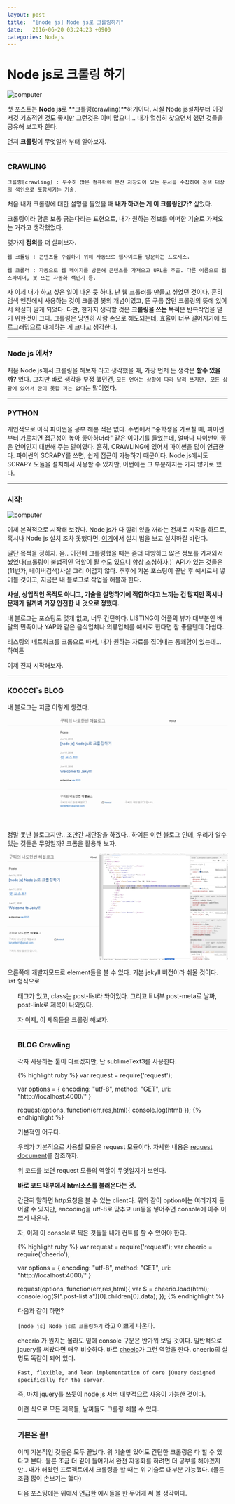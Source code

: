 ```yaml
---
layout: post
title:  "[node js] Node js로 크롤링하기"
date:   2016-06-20 03:24:23 +0900
categories: Nodejs
---
```


# Node js로 크롤링 하기

![computer](https://images.unsplash.com/photo-1444201716572-c60ec66d0494?ixlib=rb-0.3.5&q=80&fm=jpg&crop=entropy&s=d6a55446d98a28cb8c23bd6b2fa64af0)

첫 포스트는 **Node js**로 **크롤링(crawling)**하기이다.
사실 Node js설치부터 이것저것 기초적인 것도 좋지만 그런것은 이미 많으니... 내가 열심히 찾으면서 했던 것들을 공유해 보고자 한다.

먼저 **크롤링**이 무엇일까 부터 알아보자.

---

### CRAWLING

`크롤링[crawling] : 무수히 많은 컴퓨터에 분산 저장되어 있는 문서를 수집하여 검색 대상의 색인으로 포함시키는 기술.`

처음 내가 크롤링에 대한 설명을 들었을 때 **내가 하려는 게 이 크롤링인가?** 싶었다.

크롤링이라 함은 보통 긁는다라는 표현으로, 내가 원하는 정보를 어떠한 기술로 가져오는 거라고 생각했었다.

몇가지 **정의**를 더 살펴보자.

`웹 크롤링 : 콘텐츠를 수집하기 위해 자동으로 웹사이트를 방문하는 프로세스.`

`웹 크롤러 : 자동으로 웹 페이지를 방문해 콘텐츠를 가져오고 URL을 추출. 다른 이름으로 웹 스파이더, 봇 또는 자동화 색인기 등.`

자 이제 내가 하고 싶은 일이 나온 듯 하다. 난 웹 크롤러를 만들고 싶었던 것이다. 흔히 검색 엔진에서 사용하는 것이 크롤링 봇의 개념이였고,  뜬 구름 잡던 크롤링의 뜻에 있어서 확실히 알게 되었다. 다만, 한가지 생각할 것은 **크롤링을 쓰는 목적**은 반복작업을 덜기 위한것이 크다. 크롤링은 당연히 사람 손으로 해도되는데, 효율이 너무 떨어지기에 프로그래밍으로 대체하는 게 크다고 생각한다.


---

### Node js 에서?

 처음 Node js에서 크롤링을 해보자 라고 생각했을 때, 가장 먼저 든 생각은 **할수 있을까?** 였다.
 그치만 바로 생각을 부정 했던건, `모든 언어는 상황에 따라 달리 쓰지만, 모든 상황에 있어서 굳이 못할 꺼는 없다`는 말이였다.

---

### PYTHON

개인적으로 아직 파이썬을 공부 해본 적은 없다.
주변에서 "중학생을 가르칠 때, 파이썬 부터 가르치면 접근성이 높아 좋아하더라" 같은 이야기를 들었는데, 얼마나 파이썬이 좋은 언어인지 대변해 주는 말이였다.
흔히, CRAWLING에 있어서 파이썬을 많이 언급한다. 파이썬의 SCRAPY를 쓰면, 쉽게 접근이 가능하기 때문이다. Node js에서도 SCRAPY 모듈을 설치해서 사용할 수 있지만, 이번에는 그 부분까지는 가지 않기로 했다.

---

### 시작!

![computer](https://images.unsplash.com/photo-1460794418188-1bb7dba2720d?ixlib=rb-0.3.5&q=80&fm=jpg&crop=entropy&s=a288f3a7f138766285124cf1a0992514)

이제 본격적으로 시작해 보겠다.
Node js가 다 깔려 있을 꺼라는 전제로 시작을 하므로, 혹시나 Node js 설치 조차 못했다면, [여기](http://bcho.tistory.com/884)에서 설치 법을 보고 설치하길 바란다.

일단 목적을 정하자.
음.. 이전에 크롤링했을 때는 좀더 다양하고 많은 정보를 가져와서 썼었다(크롤링이 불법적인 역할이 될 수도 있으니 항상 조심하자.)`
API가 있는 것들은 (11번가, 네이버검색)사실 그리 어렵지 않다.
추후에 기본 포스팅이 끝난 후 예시로써 넣어볼 것이고, 지금은 내 블로그로 작업을 해볼까 한다.

**사실, 상업적인 목적도 아니고, 기술을 설명하기에 적합하다고 느끼는 건 많지만 혹시나 문제가 될까봐 가장 안전한 내 것으로 정했다.** 

내 블로그는 포스팅도 몇개 없고, 너무 간단하다.
LISTING이 어플의 뷰가 대부분인 배달의 민족이나 YAP과 같은 음식업체나 의류업체를 예시로 한다면 참 좋을텐데 아쉽다..

리스팅의 네트워크를 크롬으로 따서, 내가 원하는 자료를 집어내는 통쾌함이 있는데... 하여튼

이제 진짜 시작해보자.

---

### KOOCCI`s BLOG

내 블로그는 지금 이렇게 생겼다.

![blog_image](/images/blog_image.jpg)

정말 못난 블로그지만.. 조만간 새단장을 하겠다..
하여튼 이런 블로그 인데, 우리가 알수 있는 것들은 무엇일까?
크롬을 활용해 보자.

![blog_image](/images/blog_image1.jpg)

오른쪽에 개발자모드로 element들을 볼 수 있다.
기본 jekyll 버전이라 쉬울 것이다.
list 형식으로 <ul> 태그가 있고, class는 post-list라 돠어있다.
그리고 li 내부 post-meta로 날짜, post-link로 제목이 나와있다.

자 이제, 이 제목들을 크롤링 해보자.

---

### BLOG Crawling

각자 사용하는 툴이 다르겠지만, 난 sublimeText3를 사용한다.

{% highlight ruby %}
var request = require('request');

var options = {
	encoding: "utf-8",
	method: "GET",
	uri: "http://localhost:4000/"
}

request(options, function(err,res,html){
	console.log(html)
});
{% endhighlight %}

기본적인 어구다.

우리가 기본적으로 사용할 모듈은 request 모듈이다.
자세한 내용은 [request document](https://www.npmjs.com/package/request)를 참조하자.

위 코드를 보면 request 모듈의 역할이 무엇일지가 보인다.

**바로 코드 내부에서 html소스를 불러온다는 것.**

간단히 말하면 http요청을 볼 수 있는 client다.
위와 같이 option에는 여러가지 들어갈 수 있지만, encoding을 utf-8로 맞추고 uri등을 넣어주면 console에 아주 이쁘게 나온다.

자, 이제 이 console로 찍은 것들을 내가 컨트롤 할 수 있어야 한다.

{% highlight ruby %}
var request = require('request');
var cheerio = require('cheerio');

var options = {
	encoding: "utf-8",
	method: "GET",
	uri: "http://localhost:4000/"
}

request(options, function(err,res,html){
	var $ = cheerio.load(html);
	console.log($(".post-list a")[0].children[0].data);
});
{% endhighlight %}

다음과 같이 하면?

`[node js] Node js로 크롤링하기`
라고 이쁘게 나온다.

cheerio 가 뭔지는 몰라도 밑에 console 구문은 반가워 보일 것이다.
일반적으로 jquery를 써봤다면 매우 비슷하다.
바로 [cheeio](https://github.com/cheeriojs/cheerio)가 그런 역할을 한다.
cheerio의 설명도 똑같이 되어 있다.


`Fast, flexible, and lean implementation of core jQuery designed specifically for the server.`

즉, 마치 jquery를 쓰듯이 node js 서버 내부적으로 사용이 가능한 것이다.

이런 식으로 모든 제목들, 날짜들도 크롤링 해볼 수 있다.

---

### 기본은 끝!

이미 기본적인 것들은 모두 끝났다.
위 기술만 있어도 간단한 크롤링은 다 할 수 있다고 본다.
물론 조금 더 깊이 들어가서 완전 자동화를 하려면 더 공부를 해야겠지만.. 내가 해왔던 프로젝트에서 크롤링을 할 때는 위 기술로 대부분 가능했다. (물론 조금 많이 손보기는 했다)

다음 포스팅에는 위에서 언급한 예시들을 한 두어개 써 볼 생각이다.